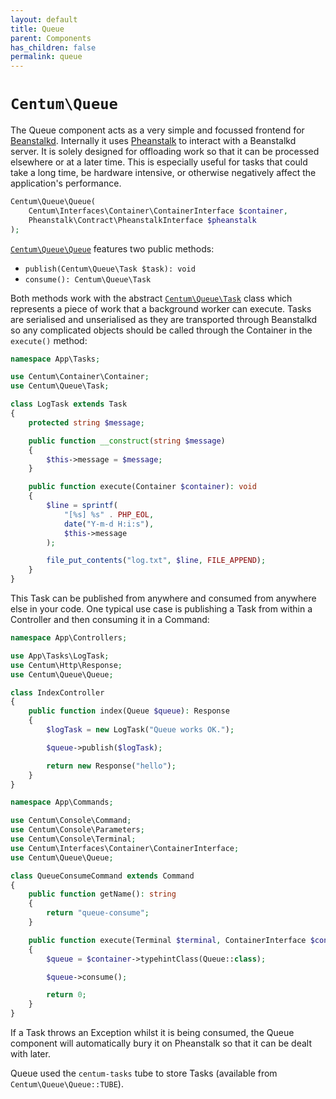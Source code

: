 ```yaml
---
layout: default
title: Queue
parent: Components
has_children: false
permalink: queue
---
```




# `Centum\Queue`

The Queue component acts as a very simple and focussed frontend for [Beanstalkd](https://beanstalkd.github.io/).
Internally it uses [Pheanstalk](https://github.com/pheanstalk/pheanstalk) to interact with a Beanstalkd server.
It is solely designed for offloading work so that it can be processed elsewhere or at a later time.
This is especially useful for tasks that could take a long time, be hardware intensive, or otherwise negatively affect the application's performance.

```php
Centum\Queue\Queue(
    Centum\Interfaces\Container\ContainerInterface $container,
    Pheanstalk\Contract\PheanstalkInterface $pheanstalk
);
```

[`Centum\Queue\Queue`](https://github.com/SidRoberts/centum/tree/development/src/Queue/Queue.php) features two public methods:

* `publish(Centum\Queue\Task $task): void`
* `consume(): Centum\Queue\Task`

Both methods work with the abstract [`Centum\Queue\Task`](https://github.com/SidRoberts/centum/tree/development/src/Queue/Task.php) class which represents a piece of work that a background worker can execute.
Tasks are serialised and unserialised as they are transported through Beanstalkd so any complicated objects should be called through the Container in the `execute()` method:

```php
namespace App\Tasks;

use Centum\Container\Container;
use Centum\Queue\Task;

class LogTask extends Task
{
    protected string $message;

    public function __construct(string $message)
    {
        $this->message = $message;
    }

    public function execute(Container $container): void
    {
        $line = sprintf(
            "[%s] %s" . PHP_EOL,
            date("Y-m-d H:i:s"),
            $this->message
        );

        file_put_contents("log.txt", $line, FILE_APPEND);
    }
}
```

This Task can be published from anywhere and consumed from anywhere else in your code.
One typical use case is publishing a Task from within a Controller and then consuming it in a Command:

```php
namespace App\Controllers;

use App\Tasks\LogTask;
use Centum\Http\Response;
use Centum\Queue\Queue;

class IndexController
{
    public function index(Queue $queue): Response
    {
        $logTask = new LogTask("Queue works OK.");

        $queue->publish($logTask);

        return new Response("hello");
    }
}
```

```php
namespace App\Commands;

use Centum\Console\Command;
use Centum\Console\Parameters;
use Centum\Console\Terminal;
use Centum\Interfaces\Container\ContainerInterface;
use Centum\Queue\Queue;

class QueueConsumeCommand extends Command
{
    public function getName(): string
    {
        return "queue-consume";
    }

    public function execute(Terminal $terminal, ContainerInterface $container, Parameters $parameters): int
    {
        $queue = $container->typehintClass(Queue::class);

        $queue->consume();

        return 0;
    }
}
```

If a Task throws an Exception whilst it is being consumed, the Queue component will automatically bury it on Pheanstalk so that it can be dealt with later.

Queue used the `centum-tasks` tube to store Tasks (available from `Centum\Queue\Queue::TUBE`).
